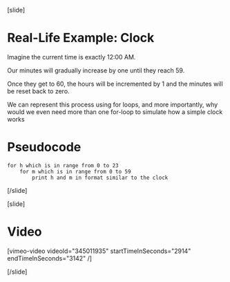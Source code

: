 [slide]
# Real-Life Example: Clock
Imagine the current time is exactly 12:00 AM. 

Our minutes will gradually increase by one until they reach 59. 

Once they get to 60, the hours will be incremented by 1 and the minutes will be reset back to zero. 

We can represent this process using for loops, and more importantly, why would we even need more than one for-loop to simulate how a simple clock works

# Pseudocode
```
for h which is in range from 0 to 23
    for m which is in range from 0 to 59
        print h and m in format similar to the clock
```
[/slide]

[slide]
# Video

[vimeo-video videoId="345011935" startTimeInSeconds="2914" endTimeInSeconds="3142" /]

[/slide]
